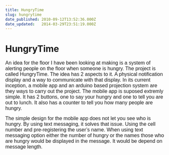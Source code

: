 ```yaml
---
title: HungryTime
slug: hungrytime
date_published: 2010-09-12T13:52:36.000Z
date_updated:   2014-03-29T23:51:19.000Z
---
```


# HungryTime

<span style="font-family: Calibri, sans-serif;"><span style="font-size: medium;">An idea for the floor I have been looking at making is a system of alerting people on the floor when someone is hungry. The project is called HungryTime. The idea has 2 aspects to it. A physical notification display and a way to communicate with that display. In its current inception, a mobile app and an arduino based projection system are they ways to carry out the project. The mobile app is suposed extremly simple. It has 2 buttons, one to say your hungry and one to tell you are out to lunch. It also has a counter to tell you how many people are hungry. </span></span>

<span style="font-family: Calibri, sans-serif;"><span style="font-size: medium;">The simple design for the mobile app does not let you see who is hungry. By using text messaging, it solves that issue. Using the cell number and pre-registering the user’s name. When using text messaging option either the number of hungry or the names those who are hungry would be displayed in the message. It would be depend on message length.</span></span>
